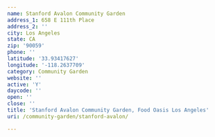 ```yaml
---
name: Stanford Avalon Community Garden
address_1: 658 E 111th Place
address_2: ''
city: Los Angeles
state: CA
zip: '90059'
phone: ''
latitude: '33.93417627'
longitude: '-118.2637709'
category: Community Garden
website: ''
active: 'Y'
daycode: ''
open: ''
close: ''
title: 'Stanford Avalon Community Garden, Food Oasis Los Angeles'
uri: /community-garden/stanford-avalon/

---
```

